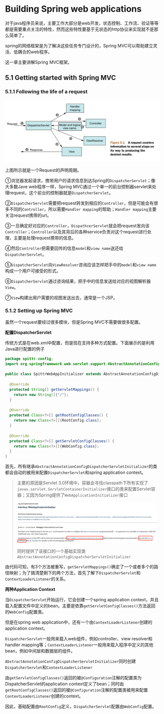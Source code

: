 # Building Spring web applications

对于java程序员来说，主要工作大部分是web开发，状态控制、工作流、验证等等都是需要重点关注的特性，然而这些特性要基于无状态的http协议来实现就不是那么简单了。

spring的网络框架是为了解决这些任务专门设计的，Spring MVC可以帮助建立灵活、低耦合的web程序。

这一章主要讲解Spring MVC框架。

## 5.1 Getting started with Spring MVC

### 5.1.1 Following the life of a request

![image-20190930174033094](./img/05-request-life.png)

上图所示就是一个Request的声明周期。

①浏览器发起请求，携带用户的请求信息到达Spring的`DispatcherServlet`；像大多数Jave web程序一样，Spring MVC通过一个单一的前台控制器servlet来处理request，这个前台的控制器就是`DispatcherServlet`。

②`DispatcherServlet`需要把request转发到相应的`Controller`，但是可能会有很多不同的`Controller`，所以需要`Handler mapping`的帮助；`Handler mapping`主要关注request携带的url。

③一旦确定好对应的`Controller`，`DispathcerServlet`就会把request发向该`Controller`；`Controller`以及其背后的各种service负责对这个request进行处理，主要是处理request携带的信息。

④然后`Controller`把需要回传的信息`model`和`view name`送还给`DispatcherServlet`。

⑤`DispatcherServlet`向`ViewResolver`咨询应该怎样把手中的`model`和`view name`构成一个用户可接受的形式。

⑥`DispatcherServlet`通过咨询结果，把手中的信息发送给对应的视图解析器`View`。

⑦`View`构建出用户需要的视图发送出去，通常是一个JSP。

### 5.1.2 Setting up Spring MVC

虽然一个request要经过很多模块，但是Spring MVC不需要做很多配置。

**配置DispatcherServlet**

传统方式是在web.xml中配置，但是现在支持多种方式配置。下面展示的是利用Java进行配置的例子

```java
package spittr.config;
import org.springframework.web.servlet.support.AbstractAnnotationConfigDispatcherServletInitializer;

public class SpittrWebAppInitializer extends AbstractAnnotationConfigDispatcherServletInitializer {
  
  @Override
  protected String[] getServletMappings() {
    return new String[]{"/"};
  }
  
  @Override
  protected Class<?>[] getRootConfigClasses() {
    return new Class<?>[]{RootConfig.class};
  }
  
  @Override
  protected Class<?>[] getServletConfigClasses() {
    return new Class<?>[]{WebConfig.class};
  }
}
```

首先，所有继承`AbstractAnnotationConfigDispatcherServletInitializer`的类都会自动的被用来配置`DispatcherServlet`和spring application context。

> 主要的原因是Servlet 3.0环境中，容器会寻找classpath下所有实现了`javax.servlet.ServletContainerInitializer`接口的类来配置Servlet容器；又因为Spring提供了`WebApplicationInitializer`接口
>
> ![image-20191011095236828](./img/05-WebApplicationInitializer.png)
>
> 同时提供了该接口的一个基础实现类`AbstractAnnotationConfigDispatcherServletInitializer`

由代码可知，有3个方法被重写，`getServletMappings()`确定了一个或者多个的路径映射；为了搞清楚剩下的两个方法，首先了解下`DispatcherServlet`和`ContextLoaderListener`的关系。

**两种Application Context**

当`DispatcherServlet`开始运行，它会创建一个spring application context，并且载入配置文件中定义的bean。主要是依靠`getServletConfigClasses()`方法返回的`WebConfig`配置类。

但是在spring web application中，还有一个由`ContextLoaderListener`创建的application context。

`DispatcherServlet`一般用来载入web组件，例如controller、view resolver和handler mapping等；`ContextLoaderListener`一般用来载入程序中定义的其他bean，例如中间层和数据层的组件。

`AbstractAnnotationConfigDispatcherServletInitializer`同时创建`DispatcherServlet`和`ContextLoaderListener`

由`getServletConfigClasses()`返回的被`@Configuration`注解的配置类为DispatcherServlet的application context定义了bean；同时由`getRootConfigClasses()`返回的被`@Configuration`注解的配置类被用来配置`ContextLoaderListener`创建的context。

因此，基础配置由`RootConfig`定义，`DispatcherServlet`配置由`WebConfig`配置。